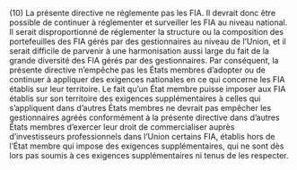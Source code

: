 (10) La présente directive ne réglemente pas les FIA. Il devrait donc être possible de continuer à réglementer et surveiller les FIA au niveau national. Il serait disproportionné de réglementer la structure ou la composition des portefeuilles des FIA gérés par des gestionnaires au niveau de l’Union, et il serait difficile de parvenir à une harmonisation aussi large du fait de la grande diversité des FIA gérés par des gestionnaires. Par conséquent, la présente directive n’empêche pas les États membres d’adopter ou de continuer à appliquer des exigences nationales en ce qui concerne les FIA établis sur leur territoire. Le fait qu’un État membre puisse imposer aux FIA établis sur son territoire des exigences supplémentaires à celles qui s’appliquent dans d’autres États membres ne devrait pas empêcher les gestionnaires agréés conformément à la présente directive dans d’autres États membres d’exercer leur droit de commercialiser auprès d’investisseurs professionnels dans l’Union certains FIA, établis hors de l’État membre qui impose des exigences supplémentaires, qui ne sont dès lors pas soumis à ces exigences supplémentaires ni tenus de les respecter.